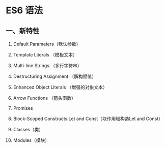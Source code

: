 # ES6 语法

## 一、新特性

1. Default Parameters（默认参数）

2. Template Literals （模板文本）

3. Multi-line Strings （多行字符串）

4. Destructuring Assignment （解构赋值）

5. Enhanced Object Literals （增强的对象文本）

6. Arrow Functions （箭头函数）

7. Promises

8. Block-Scoped Constructs Let and Const（块作用域构造Let and Const）

9. Classes（类）

10. Modules（模块）
